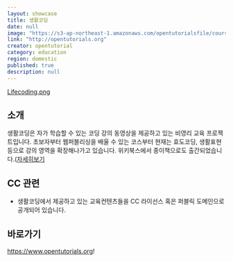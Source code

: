 ```yaml
---
layout: showcase
title: 생활코딩
date: null
image: "https://s3-ap-northeast-1.amazonaws.com/opentutorialsfile/course/94.png"
link: "http://opentutorials.org"
creator: opentutorial
category: education
region: domestic
published: true
description: null
---
```



[Lifecoding.png]({{site.baseurl}}/media/Lifecoding.png)

## 소개
생활코딩은 자가 학습할 수 있는 코딩 강의 동영상을 제공하고 있는 비영리 교육 프로젝트입니다. 초보자부터 웹퍼블리싱을 배울 수 있는 코스부터 현재는 효도코딩, 생활표현 등으로 강의 영역을 확장해나가고 있습니다.
위키북스에서 종이책으로도 출간되었습니다.([자세히보기](http://wikibook.co.kr/coding-everybody/)

## CC 관련
- 생활코딩에서 제공하고 있는 교육컨텐츠들을 CC 라이선스 혹은 퍼블릭 도메인으로 공개되어 있습니다.

## 바로가기
https://www.opentutorials.org!
